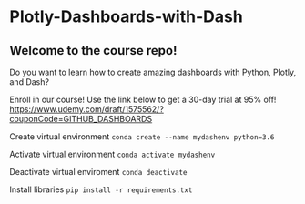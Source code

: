# Plotly-Dashboards-with-Dash

## Welcome to the course repo!
Do you want to learn how to create amazing dashboards with Python, Plotly, and
Dash?

Enroll in our course! Use the link below to get a 30-day trial at 95% off!
https://www.udemy.com/draft/1575562/?couponCode=GITHUB_DASHBOARDS


Create virtual environment
`conda create --name mydashenv python=3.6`

Activate virtual environment
`conda activate mydashenv`

Deactivate virtual enviroment
`conda deactivate`

Install libraries
`pip install -r requirements.txt`